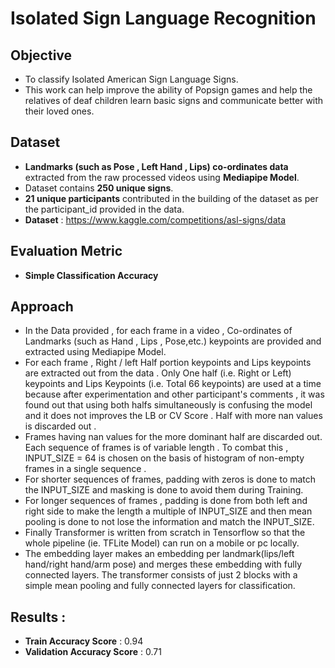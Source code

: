 # Isolated Sign Language Recognition

## Objective   

- To classify Isolated American Sign Language Signs. 
- This work can help improve the ability of Popsign games and help the relatives of deaf children learn basic signs and communicate better with their loved ones. 

## Dataset 

- **Landmarks (such as Pose , Left Hand , Lips) co-ordinates data** extracted from the raw processed videos using **Mediapipe Model**. 
- Dataset contains **250 unique signs**. 
- **21 unique participants** contributed in the building of the dataset as per the participant_id provided in the data.
- **Dataset** :  https://www.kaggle.com/competitions/asl-signs/data

## Evaluation Metric 

- **Simple Classification Accuracy**

## Approach 

- In the Data provided , for each frame in a video , Co-ordinates of Landmarks (such as Hand , Lips , Pose,etc.) keypoints are provided and extracted using Mediapipe Model.
- For each frame , Right / left Half portion keypoints and Lips keypoints are extracted out from the data . Only One half (i.e. Right or Left) keypoints and Lips Keypoints (i.e. Total 66 keypoints) are used at a time because after experimentation and other participant's comments , it was found out that using both halfs simultaneously is confusing the model and it does not improves the LB or CV Score . Half with more nan values is discarded out .
- Frames having nan values for the more dominant half are discarded out. Each sequence of frames is of variable length . To combat this , INPUT_SIZE = 64 is chosen on the basis of histogram of non-empty frames in a single sequence .
- For shorter sequences of frames, padding with zeros is done to match the INPUT_SIZE and masking is done  to avoid them during Training.
- For longer sequences of frames , padding is done from both left and right side to make the length a multiple of INPUT_SIZE and then mean pooling is done to not lose the information and match the INPUT_SIZE.
- Finally Transformer is written from scratch in Tensorflow so that the whole pipeline (ie. TFLite Model) can run on a mobile or pc locally.
- The embedding layer makes an embedding per landmark(lips/left hand/right hand/arm pose) and merges these embedding with fully connected layers. The transformer consists of just 2 blocks with a simple mean pooling and fully connected layers for classification.

## Results :

- **Train Accuracy Score** : 0.94 
- **Validation Accuracy Score** : 0.71
